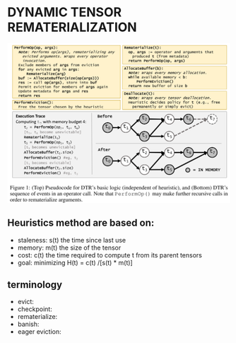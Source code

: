 # DYNAMIC TENSOR REMATERIALIZATION

![alt text](image.png)

## Heuristics method are based on:
- staleness: s(t) the time since last use
- memory: m(t) the size of the tensor
- cost: c(t) the time required to compute t from its parent tensors
- goal: minimizing H(t) = c(t) /[s(t) * m(t)]

## terminology
- evict:
- checkpoint:
- rematerialize:
- banish:
- eager eviction:

